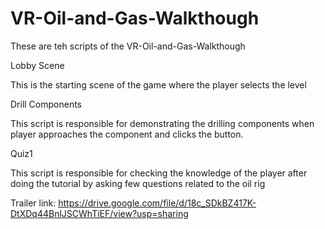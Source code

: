 # VR-Oil-and-Gas-Walkthough
These are teh scripts of the VR-Oil-and-Gas-Walkthough 

Lobby Scene

This is the starting scene of the game where the player selects the level

Drill Components 

This script is responsible for demonstrating the drilling components when player approaches the component and clicks the button.

Quiz1 

This script is responsible for checking the knowledge of the player after doing the tutorial by asking few questions related to the oil rig

Trailer link: https://drive.google.com/file/d/18c_SDkBZ417K-DtXDq44BnlJSCWhTiEF/view?usp=sharing
